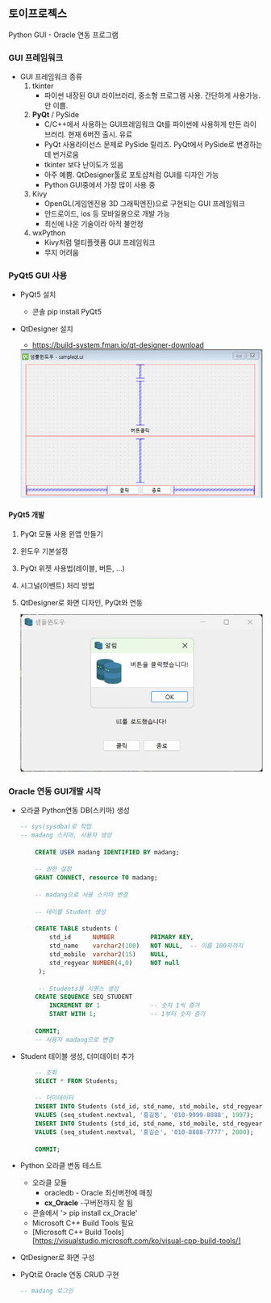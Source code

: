 ## 토이프로젝스
Python GUI - Oracle 연동 프로그램

### GUI 프레임워크
- GUI 프레임워크 종류
    1. tkinter 
        - 파이썬 내장된 GUI 라이브러리, 중소형 프로그램 사용. 간단하게 사용가능. 안 이쁨.
    2. **PyQt** / PySide 
        - C/C++에서 사용하는 GUI프레임워크 Qt를 파이썬에 사용하게 만든 라이브러리. 현재 6버전 출시. 유료
        - PyQt 사용라이선스 문제로 PySide 릴리즈. PyQt에서 PySide로 변경하는데 번거로움
        - tkinter 보다 난이도가 있음
        - 아주 예쁨. QtDesigner툴로 포토샵처럼 GUI를 디자인 가능 
        - Python GUI중에서 가장 많이 사용 중
    3. Kivy
        - OpenGL(게임엔진용 3D 그래픽엔진)으로 구현되는 GUI 프레임워크
        - 안드로이드, ios 등 모바일용으로 개발 가능
        - 최신에 나온 기술이라 아직 불안정
    4. wxPython
        - Kivy처럼 멀티플랫폼 GUI 프레임워크
        - 무지 어려움


### PyQt5 GUI 사용
- PyQt5 설치
    - 콘솔 pip install PyQt5 

- QtDesigner 설치
    - https://build-system.fman.io/qt-designer-download

    <img src="../image/db007.png" width ="750">

#### PyQt5 개발
1. PyQt 모듈 사용 윈앱 만들기
2. 윈도우 기본설정 
3. PyQt 위젯 사용법(레이블, 버튼, ...)
4. 시그널(이벤트) 처리 방법
5. QtDesigner로 화면 디자인, PyQt와 연동

    <img src="../image/db006.png" width="600">


### Oracle 연동 GUI개발 시작
- 오라클 Python연동 DB(스키마) 생성
    ```sql
    -- sys(sysdba)로 작업
    -- madang 스키마, 사용자 생성

        CREATE USER madang IDENTIFIED BY madang;

        -- 권한 설정
        GRANT CONNECT, resource TO madang;

        -- madang으로 사용 스키마 변경

        -- 테이블 Student 생성

        CREATE TABLE students (
            std_id 		NUMBER 			PRIMARY KEY,
            std_name 	varchar2(100) 	NOT NULL,  -- 이름 100자까지
            std_mobile 	varchar2(15) 	NULL,
            std_regyear NUMBER(4,0) 	NOT null
         );

         -- Students용 시퀀스 생성
        CREATE SEQUENCE SEQ_STUDENT
            INCREMENT BY 1 				-- 숫자 1씩 증가
            START WITH 1;				-- 1부터 숫자 증가
                
        COMMIT;
        -- 사용자 madang으로 변경
    ```	
	
- Student 테이블 생성, 더미데이터 추가
    ```sql
        -- 조회
        SELECT * FROM Students;

        -- 더미데이터
        INSERT INTO Students (std_id, std_name, std_mobile, std_regyear)
        VALUES (seq_student.nextval, '홍길동', '010-9999-8888', 1997);
        INSERT INTO Students (std_id, std_name, std_mobile, std_regyear)
        VALUES (seq_student.nextval, '홍길순', '010-8888-7777', 2000);

        COMMIT;
    ```

- Python 오라클 변동 테스트
    - 오라클 모듈
        - oracledb - Oracle 최신버전에 매칭 
        - **cx_Oracle** -구버전까지 잘 됨
    - 콘솔에서 '> pip install cx_Oracle'
    - Microsoft C++ Build Tools 필요
    - [Microsoft C++ Build Tools] [https://visualstudio.microsoft.com/ko/visual-cpp-build-tools/]
- QtDesigner로 화면 구성
- PyQt로 Oracle 연동 CRUD 구현
    ```sql
    -- madang 로그인


